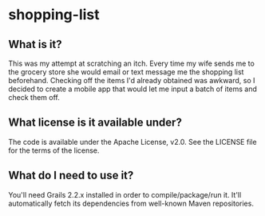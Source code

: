 # shopping-list #

## What is it? ##

This was my attempt at scratching an itch. Every time my wife sends me to the grocery store she would email or text message me the shopping list beforehand. Checking off the items I'd already obtained was awkward, so I decided to create a mobile app that would let me input a batch of items and check them off.


## What license is it available under? ##

The code is available under the Apache License, v2.0. See the LICENSE file for the terms of the license.


## What do I need to use it? ##

You'll need Grails 2.2.x installed in order to compile/package/run it. It'll automatically fetch its dependencies from well-known Maven repositories.

